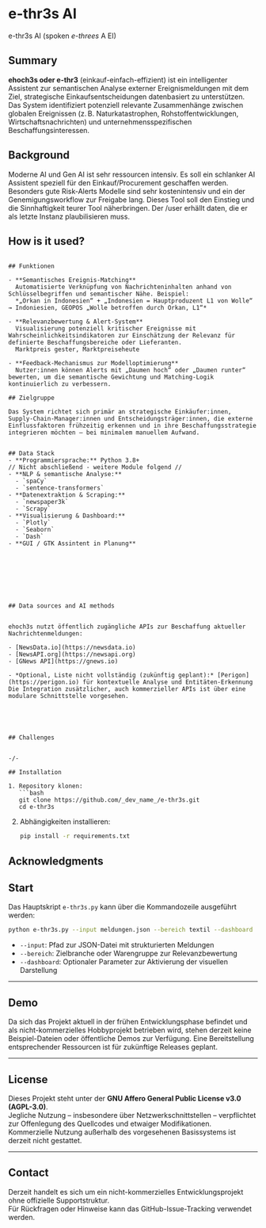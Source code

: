 # e-thr3s AI

e-thr3s AI  (spoken *e-threes*  A EI)


## Summary

**ehoch3s oder e-thr3** (einkauf-einfach-effizient) ist ein intelligenter Assistent zur semantischen Analyse externer Ereignismeldungen mit dem Ziel, strategische Einkaufsentscheidungen datenbasiert zu unterstützen. Das System identifiziert potenziell relevante Zusammenhänge zwischen globalen Ereignissen (z. B. Naturkatastrophen, Rohstoffentwicklungen, Wirtschaftsnachrichten) und unternehmensspezifischen Beschaffungsinteressen.


## Background

Moderne AI und Gen AI ist sehr ressourcen intensiv. Es soll ein schlanker AI Assistent speziell für den Einkauf/Procurement geschaffen werden.
Besonders gute Risk-Alerts Modelle sind sehr kostenintensiv und ein der Genemigungsworkflow zur Freigabe lang.
Dieses Tool soll den Einstieg und die Sinnhaftigkeit teurer Tool näherbringen. Der /user erhällt daten, die er als letzte Instanz plaubilisieren muss.
## How is it used?


```

## Funktionen

- **Semantisches Ereignis-Matching**  
  Automatisierte Verknüpfung von Nachrichteninhalten anhand von Schlüsselbegriffen und semantischer Nähe. Beispiel:  
  *„Orkan in Indonesien“ + „Indonesien = Hauptproduzent L1 von Wolle“ → Indoniesien, GEOPOS „Wolle betroffen durch Orkan, L1“*

- **Relevanzbewertung & Alert-System**  
  Visualisierung potenziell kritischer Ereignisse mit Wahrscheinlichkeitsindikatoren zur Einschätzung der Relevanz für definierte Beschaffungsbereiche oder Lieferanten.
  Marktpreis gester, Marktpreiseheute

- **Feedback-Mechanismus zur Modelloptimierung**  
  Nutzer:innen können Alerts mit „Daumen hoch“ oder „Daumen runter“ bewerten, um die semantische Gewichtung und Matching-Logik kontinuierlich zu verbessern.

## Zielgruppe

Das System richtet sich primär an strategische Einkäufer:innen, Supply-Chain-Manager:innen und Entscheidungsträger:innen, die externe Einflussfaktoren frühzeitig erkennen und in ihre Beschaffungsstrategie integrieren möchten – bei minimalem manuellem Aufwand.


## Data Stack
- **Programmiersprache:** Python 3.8+
// Nicht abschließend - weitere Module folgend // 
- **NLP & semantische Analyse:**  
  - `spaCy`  
  - `sentence-transformers`
- **Datenextraktion & Scraping:**  
  - `newspaper3k`  
  - `Scrapy`
- **Visualisierung & Dashboard:**  
  - `Plotly`  
  - `Seaborn`  
  - `Dash`
- **GUI / GTK Assintent in Planung**








## Data sources and AI methods


ehoch3s nutzt öffentlich zugängliche APIs zur Beschaffung aktueller Nachrichtenmeldungen:

- [NewsData.io](https://newsdata.io)  
- [NewsAPI.org](https://newsapi.org)  
- [GNews API](https://gnews.io)  

- *Optional, Liste nicht vollständig (zukünftig geplant):* [Perigon](https://perigon.io) für kontextuelle Analyse und Entitäten-Erkennung
Die Integration zusätzlicher, auch kommerzieller APIs ist über eine modulare Schnittstelle vorgesehen.





## Challenges


-/-

## Installation

1. Repository klonen:
   ```bash
   git clone https://github.com/_dev_name_/e-thr3s.git
   cd e-thr3s
   ```

2. Abhängigkeiten installieren:
   ```bash
   pip install -r requirements.txt
   ```





## Acknowledgments

## Start

Das Hauptskript `e-thr3s.py` kann über die Kommandozeile ausgeführt werden:

```bash
python e-thr3s.py --input meldungen.json --bereich textil --dashboard
```

- `--input`: Pfad zur JSON-Datei mit strukturierten Meldungen  
- `--bereich`: Zielbranche oder Warengruppe zur Relevanzbewertung  
- `--dashboard`: Optionaler Parameter zur Aktivierung der visuellen Darstellung

---

## Demo

Da sich das Projekt aktuell in der frühen Entwicklungsphase befindet und als nicht-kommerzielles Hobbyprojekt betrieben wird, stehen derzeit keine Beispiel-Dateien oder öffentliche Demos zur Verfügung. Eine Bereitstellung entsprechender Ressourcen ist für zukünftige Releases geplant.

---

## License

Dieses Projekt steht unter der **GNU Affero General Public License v3.0 (AGPL-3.0)**.  
Jegliche Nutzung – insbesondere über Netzwerkschnittstellen – verpflichtet zur Offenlegung des Quellcodes und etwaiger Modifikationen.  
Kommerzielle Nutzung außerhalb des vorgesehenen Basissystems ist derzeit nicht gestattet.

---


## Contact

Derzeit handelt es sich um ein nicht-kommerzielles Entwicklungsprojekt ohne offizielle Supportstruktur.  
Für Rückfragen oder Hinweise kann das GitHub-Issue-Tracking verwendet werden.

